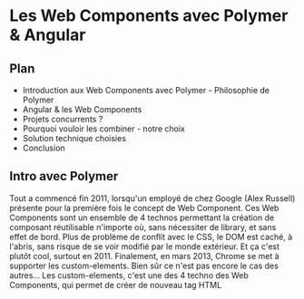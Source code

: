 # Les Web Components avec Polymer & Angular

## Plan
- Introduction aux Web Components avec Polymer - Philosophie de Polymer
- Angular & les Web Components
- Projets concurrents ?
- Pourquoi vouloir les combiner - notre choix
- Solution technique choisies
- Conclusion

## Intro avec Polymer

Tout a commencé fin 2011, lorsqu'un employé de chez Google (Alex Russell) présente pour la première fois le concept de Web Component.
Ces Web Components sont un ensemble de 4 technos permettant la création de composant réutilisable n'importe où, sans nécessiter de library, et sans effet de bord.
Plus de problème de conflit avec le CSS, le DOM est caché, à l'abris, sans risque de se voir modifié par le monde extérieur. Et ça c'est plutôt cool, surtout en 2011.
Finalement, en mars 2013, Chrome se met à supporter les custom-elements. Bien sûr ce n'est pas encore le cas des autres...
Les custom-elements, c'est une des 4 techno des Web Components, qui permet de créer de nouveau tag HTML